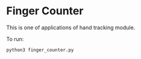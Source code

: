 # Finger Counter

This is one of applications of hand tracking module.

To run:

```
python3 finger_counter.py
```
